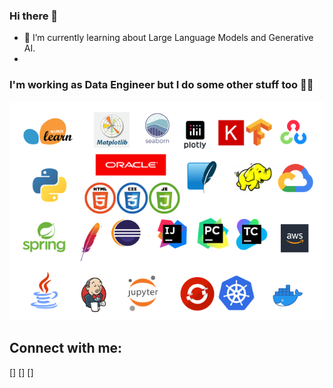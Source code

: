 ### Hi there 👋
- 🌱 I’m currently learning about Large Language Models and Generative AI.
- 

<h3>
  I'm working as Data Engineer but I do some other stuff too 👩‍💻
</h3>
<p align="center">
  <img src="https://github.com/pilarcode/pilarcode/blob/main/images/tools.png">
</p>

<h2>  Connect with me:</h2>

[<img align="left" alt="" width="22px" src="https://cdn.jsdelivr.net/npm/simple-icons@v3/icons/twitter.svg" />]
[<img align="left" alt="" width="22px" src="https://cdn.jsdelivr.net/npm/simple-icons@v3/icons/linkedin.svg" />]
[<img align="left" alt="" width="22px" src="https://cdn.jsdelivr.net/npm/simple-icons@v3/icons/instagram.svg" />]
